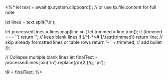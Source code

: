 <%*
let text = await tp.system.clipboard(); // or use tp.file.content for full note

let lines = text.split('\n');

let processedLines = lines.map(line => {
  let trimmed = line.trim();
  if (trimmed === '') return ''; // keep blank lines
  if (/^[-*>#|]/.test(trimmed)) return line; // skip already formatted lines or table rows
  return '- ' + trimmed; // add bullet
});

// Collapse multiple blank lines
let finalText = processedLines.join('\n').replace(/\n{2,}/g, '\n');

tR = finalText;
%>
